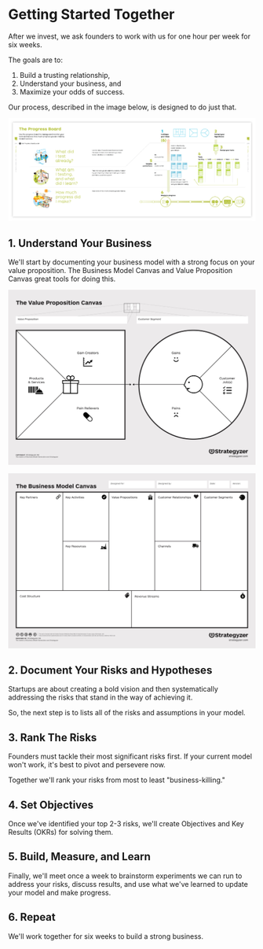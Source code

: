 # Getting Started Together

After we invest, we ask founders to work with us for one hour per week for six weeks.

The goals are to:
1. Build a trusting relationship,
2. Understand your business, and
3. Maximize your odds of success.

Our process, described in the image below, is designed to do just that.

![Progress Board](/media/progress-board.png)

## 1. Understand Your Business
We'll start by documenting your business model with a strong focus on your value proposition. The Business Model Canvas and Value Proposition Canvas great tools for doing this.

![Value Proposition Canvas](/media/value-prop-canvas.jpeg)

![Business Model Canvas](/media/business-model-canvas.jpeg)

## 2. Document Your Risks and Hypotheses
Startups are about creating a bold vision and then systematically addressing the risks that stand in the way of achieving it.

So, the next step is to lists all of the risks and assumptions in your model.

## 3. Rank The Risks
Founders must tackle their most significant risks first. If your current model won't work, it's best to pivot and persevere now.

Together we'll rank your risks from most to least "business-killing."

## 4. Set Objectives
Once we've identified your top 2-3 risks, we'll create Objectives and Key Results (OKRs) for solving them.

## 5. Build, Measure, and Learn
Finally, we'll meet once a week to brainstorm experiments we can run to address your risks, discuss results, and use what we've learned to update your model and make progress.

## 6. Repeat
We'll work together for six weeks to build a strong business.
